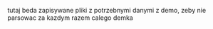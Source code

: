 tutaj beda zapisywane pliki z potrzebnymi danymi z demo, zeby nie parsowac za kazdym razem calego demka
